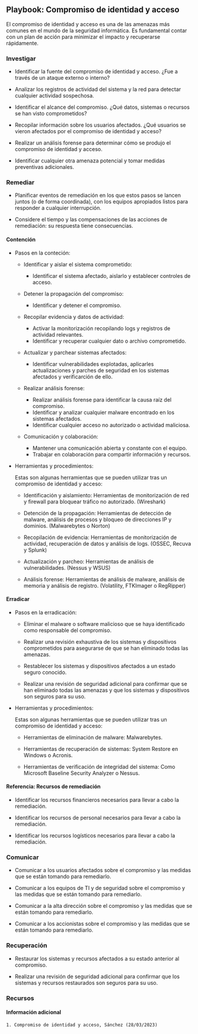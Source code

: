 
## Playbook: Compromiso de identidad y acceso

El compromiso de identidad y acceso es una de las amenazas más comunes en el mundo de la seguridad informática. Es fundamental contar con un plan de acción para minimizar el impacto y recuperarse rápidamente. 

### Investigar

- Identificar la fuente del compromiso de identidad y acceso. ¿Fue a través de un ataque externo o interno?

- Analizar los registros de actividad del sistema y la red para detectar cualquier actividad sospechosa.

- Identificar el alcance del compromiso. ¿Qué datos, sistemas o recursos se han visto comprometidos?

- Recopilar información sobre los usuarios afectados. ¿Qué usuarios se vieron afectados por el compromiso de identidad y acceso?

- Realizar un análisis forense para determinar cómo se produjo el compromiso de identidad y acceso.

- Identificar cualquier otra amenaza potencial y tomar medidas preventivas adicionales.


### Remediar

- Planificar eventos de remediación en los que estos pasos se lancen juntos (o de forma coordinada), con los equipos apropiados listos para responder a cualquier interrupción.

- Considere el tiempo y las compensaciones de las acciones de remediación: su respuesta tiene consecuencias.


#### Contención
- Pasos en la conteción:

    - Identificar y aislar el sistema comprometido:
        - Identificar el sistema afectado, aislarlo y establecer controles de acceso.

    - Detener la propagación del compromiso:
        - Identificar y detener el compromiso.

    - Recopilar evidencia y datos de actividad:
        - Activar la monitorización recopilando logs y registros de actividad relevantes.
        - Identificar y recuperar cualquier dato o archivo comprometido.

    - Actualizar y parchear sistemas afectados:
        - Identificar vulnerabilidades explotadas, aplicarles actualizaciones y parches de seguridad en los sistemas afectados y verificarción de ello.

    - Realizar análisis forense:
        - Realizar análisis forense para identificar la causa raíz del compromiso.
        - Identificar y analizar cualquier malware encontrado en los sistemas afectados.
        - Identificar cualquier acceso no autorizado o actividad maliciosa.

    - Comunicación y colaboración:
        - Mantener una comunicación abierta y constante con el equipo.
        - Trabajar en colaboración para compartir información y recursos.

- Herramientas y procedimientos:

    Estas son algunas herramientas que se pueden utilizar tras un compromiso de identidad y acceso:

    - Identificación y aislamiento: Herramientas de monitorización de red y firewall para bloquear tráfico no autorizado. (Wireshark)

    - Detención de la propagación: Herramientas de detección de malware, análisis de procesos y bloqueo de direcciones IP y dominios. (Malwarebytes o Norton)

    - Recopilación de evidencia: Herramientas de monitorización de actividad, recuperación de datos y análisis de logs. (OSSEC, Recuva y Splunk)

    - Actualización y parcheo: Herramientas de análisis de vulnerabilidades. (Nessus y WSUS)

    - Análisis forense: Herramientas de análisis de malware, análisis de memoria y análisis de registro. (Volatility, FTKImager o RegRipper)

#### Erradicar

- Pasos en la erradicación:

    - Eliminar el malware o software malicioso que se haya identificado como responsable del compromiso.

    - Realizar una revisión exhaustiva de los sistemas y dispositivos comprometidos para asegurarse de que se han eliminado todas las amenazas.

    - Restablecer los sistemas y dispositivos afectados a un estado seguro conocido.

    - Realizar una revisión de seguridad adicional para confirmar que se han eliminado todas las amenazas y que los sistemas y dispositivos son seguros para su uso.

- Herramientas y procedimientos:

    Estas son algunas herramientas que se pueden utilizar tras un compromiso de identidad y acceso:

    - Herramientas de eliminación de malware: Malwarebytes.

    - Herramientas de recuperación de sistemas: System Restore en Windows o Acronis.

    - Herramientas de verificación de integridad del sistema: Como Microsoft Baseline Security Analyzer o Nessus.

#### Referencia: Recursos de remediación

- Identificar los recursos financieros necesarios para llevar a cabo la remediación.

- Identificar los recursos de personal necesarios para llevar a cabo la remediación.

- Identificar los recursos logísticos necesarios para llevar a cabo la remediación.

### Comunicar

- Comunicar a los usuarios afectados sobre el compromiso y las medidas que se están tomando para remediarlo.

- Comunicar a los equipos de TI y de seguridad sobre el compromiso y las medidas que se están tomando para remediarlo.

- Comunicar a la alta dirección sobre el compromiso y las medidas que se están tomando para remediarlo.

- Comunicar a los accionistas sobre el compromiso y las medidas que se están tomando para remediarlo.

### Recuperación

- Restaurar los sistemas y recursos afectados a su estado anterior al compromiso.

- Realizar una revisión de seguridad adicional para confirmar que los sistemas y recursos restaurados son seguros para su uso.

### Recursos

#### Información adicional
    1. Compromiso de identidad y acceso, Sánchez (28/03/2023)
